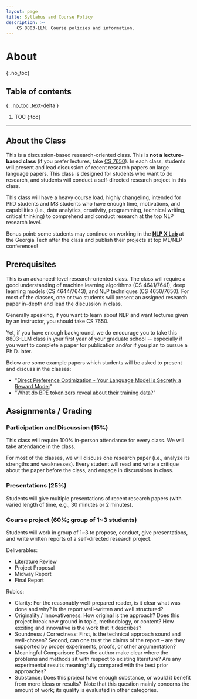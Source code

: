 ```yaml
---
layout: page
title: Syllabus and Course Policy
description: >-
    CS 8803-LLM. Course policies and information.
---
```


# About
{:.no_toc}

## Table of contents
{: .no_toc .text-delta }

1. TOC
{:toc}

---
## About the Class

This is a discussion-based research-oriented class. This is **not a lecture-based class** (if you prefer lectures, take [CS 7650](https://cocoxu.github.io/CS7650_spring2024/)). In each class, students will present and lead discussion of recent research papers on large language papers. This class is designed for students who want to do research, and students will conduct a self-directed research project in this class. 

This class will have a heavy course load, highly changeling, intended for PhD students and MS students who have enough time, motivations, and capabilities (i.e., data analytics, creativity, programming, technical writing, critical thinking) to comprehend and conduct research at the top NLP research level. 

Bonus point: some students may continue on working in the [**NLP X Lab**](https://cocoxu.github.io/#advise) at the Georgia Tech after the class and publish their projects at top ML/NLP conferences!  



## Prerequisites

This is an advanced-level research-oriented class. The class will require a good understanding of machine learning algorithms (CS 4641/7641), deep learning models (CS 4644/7643), and NLP techniques (CS 4650/7650). For most of the classes, one or two students will present an assigned research paper in-depth and lead the discussion in class. 

Generally speaking, if you want to learn about NLP and want lectures given by an instructor, you should take CS 7650. 


Yet, if you have enough background, we do encourage you to take this 8803-LLM class in your first year of your graduate school -- especially if you want to complete a paper for publication and/or if you plan to pursue a Ph.D. later. 

Below are some example papers which students will be asked to present and discuss in the classes:

- "[Direct Preference Optimization - Your Language Model is Secretly a Reward Model](https://arxiv.org/pdf/2305.18290)" 
- "[What do BPE tokenizers reveal about their training data?](https://arxiv.org/pdf/2407.16607)"


## Assignments / Grading

### Participation and Discussion (15%)

This class will require 100% in-person attendance for every class. We will take attendance in the class. 

For most of the classes, we will discuss one research paper (i.e., analyze its strengths and weaknesses). Every student will read and write a critique about the paper before the class, and engage in discussions in class. 

### Presentations (25%)

Students will give multiple presentations of recent research papers (with varied length of time, e.g., 30 minutes or 2 minutes). 

### Course project (60%; group of 1~3 students)  

Students will work in group of 1~3 to propose, conduct, give presentations, and write written reports of a self-directed research project. 

Deliverables:
* Literature Review
* Project Proposal
* Midway Report
* Final Report

Rubics:
* Clarity: For the reasonably well-prepared reader, is it clear what was done and why? Is the report well-written and well structured?
* Originality / Innovativeness: How original is the approach? Does this project break new ground in topic, methodology, or content? How exciting and innovative is the work that it describes?
* Soundness / Correctness: First, is the technical approach sound and well-chosen? Second, can one trust the claims of the report – are they supported by proper experiments, proofs, or other argumentation?
* Meaningful Comparison: Does the author make clear where the problems and methods sit with respect to existing literature? Are any experimental results meaningfully compared with the best prior approaches?
* Substance: Does this project have enough substance, or would it benefit from more ideas or results?  Note that this question mainly concerns the amount of work; its quality is evaluated in other categories.




